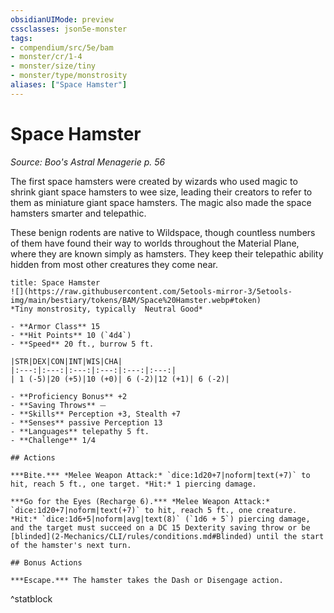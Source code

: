 ```yaml
---
obsidianUIMode: preview
cssclasses: json5e-monster
tags:
- compendium/src/5e/bam
- monster/cr/1-4
- monster/size/tiny
- monster/type/monstrosity
aliases: ["Space Hamster"]
---
```

# Space Hamster
*Source: Boo's Astral Menagerie p. 56*  

The first space hamsters were created by wizards who used magic to shrink giant space hamsters to wee size, leading their creators to refer to them as miniature giant space hamsters. The magic also made the space hamsters smarter and telepathic.

These benign rodents are native to Wildspace, though countless numbers of them have found their way to worlds throughout the Material Plane, where they are known simply as hamsters. They keep their telepathic ability hidden from most other creatures they come near.

```ad-statblock
title: Space Hamster
![](https://raw.githubusercontent.com/5etools-mirror-3/5etools-img/main/bestiary/tokens/BAM/Space%20Hamster.webp#token)
*Tiny monstrosity, typically  Neutral Good*

- **Armor Class** 15
- **Hit Points** 10 (`4d4`)
- **Speed** 20 ft., burrow 5 ft.

|STR|DEX|CON|INT|WIS|CHA|
|:---:|:---:|:---:|:---:|:---:|:---:|
| 1 (-5)|20 (+5)|10 (+0)| 6 (-2)|12 (+1)| 6 (-2)|

- **Proficiency Bonus** +2
- **Saving Throws** ⏤
- **Skills** Perception +3, Stealth +7
- **Senses** passive Perception 13
- **Languages** telepathy 5 ft.
- **Challenge** 1/4

## Actions

***Bite.*** *Melee Weapon Attack:* `dice:1d20+7|noform|text(+7)` to hit, reach 5 ft., one target. *Hit:* 1 piercing damage.

***Go for the Eyes (Recharge 6).*** *Melee Weapon Attack:* `dice:1d20+7|noform|text(+7)` to hit, reach 5 ft., one creature. *Hit:* `dice:1d6+5|noform|avg|text(8)` (`1d6 + 5`) piercing damage, and the target must succeed on a DC 15 Dexterity saving throw or be [blinded](2-Mechanics/CLI/rules/conditions.md#Blinded) until the start of the hamster's next turn.

## Bonus Actions

***Escape.*** The hamster takes the Dash or Disengage action.
```
^statblock